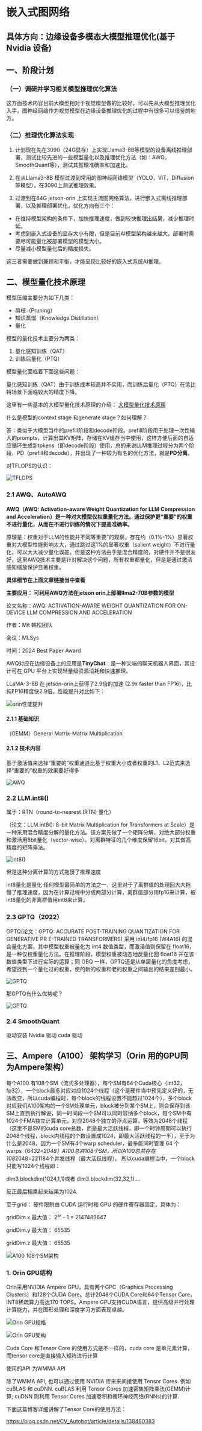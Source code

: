 # 嵌入式图网络
## 具体方向：边缘设备多模态大模型推理优化(基于Nvidia 设备)


## 一、阶段计划
### （一）调研并学习相关模型推理优化算法
这方面技术内容目前大模型相对于视觉模型做的比较好，可以先从大模型推理优化入手，图神经网络作为视觉模型在边缘设备推理优化的过程中有很多可以借鉴的地方。
### （二）推理优化算法实现
1. 计划现在先在3090（24G显存）上实现Llama3-8B等模型的设备离线推理部署，测试比较先进的一些模型量化以及推理优化方法（如：AWQ，SmoothQuant等），测试其推理准确率和加速比。
2. 在从Llama3-8B 模型过渡到常用的图神经网络模型（YOLO，ViT，Diffusion等模型），在3090上测试推理效果。

3. 过渡到在64G jetson-orin 上实现主流图网络算法，进行嵌入式离线推理部署，以及推理部署优化，优化方向有三个：

- 在维持模型架构的条件下，加快推理速度，做到较快推理出结果，减少推理时延。
- 考虑到嵌入式设备的显存大小有限，但是目前AI模型架构越来越大，部署时需要尽可能量化被部署模型的模型大小。
- 尽量减小模型量化后的精度损失。

这三者需要做到兼顾和平衡，才能呈现比较好的嵌入式系统AI推理。

## 二、模型量化技术原理

模型压缩主要分为如下几类：

- 剪枝（Pruning）
- 知识蒸馏（Knowledge Distillation）
- 量化

模型的量化技术主要分为两类：
1. 量化感知训练（QAT）
2. 训练后量化（PTQ）

模型量化面临着下面这些问题：

量化感知训练（QAT）由于训练成本较高并不实用，而训练后量化（PTQ）在低比特场景下面临较大的精度下降。


这里有一些基本的大模型量化技术原理的介绍：
[大模型量化技术原理](https://zhuanlan.zhihu.com/p/681578090)

什么是模型的context stage 和generate stage？如何理解？

答：类似于大模型当中的prefill阶段和decode阶段。prefill阶段用于处理一次性输入的prompts，计算出其KV矩阵，存储在KV缓存当中使用，这样方便后面的自适应循环生成新tokens（即decode阶段）使用，总的来说LLM推理过程分为两个阶段，PD（prefill和decode），并出现了一种较为有名的优化方法，就是**PD分离**。

对TFLOPS的认识：

![TFLOPS](image7.jpg)

### 2.1 AWQ、AutoAWQ
**AWQ（AWQ: Activation-aware Weight Quantization for LLM Compression and Acceleration）是一种对大模型仅权重量化方法。通过保护更“重要”的权重不进行量化，从而在不进行训练的情况下提高准确率。**

原理是：权重对于LLM的性能并不同等重要”的观察，存在约（0.1%-1%）显著权重对大模型性能影响太大，通过跳过这1%的显著权重（salient weight）不进行量化，可以大大减少量化误差。但是这种方法由于是混合精度的，对硬件并不是很友好，这里AWQ技术主要是针对解决这个问题，所有权重都量化，但是是通过激活感知缩放保护显著权重。

**具体细节在上面文章链接当中查看**

**主要应用： 可利用AWQ方法在jetson orin上部署llma2-70B参数的模型**

论文名称：AWQ: ACTIVATION-AWARE WEIGHT QUANTIZATION FOR
ON-DEVICE LLM COMPRESSION AND ACCELERATION

作者：Mit 韩松团队

会议：MLSys 

时间：2024 Best Paper Award


AWQ对应在边缘设备上的应用是**TinyChat**：是一种尖端的聊天机器人界面，其设计可在 GPU 平台上实现轻量级资源消耗和快速推理。

LLaMA-3-8B 在 jetson-orin上获得了2.9倍的加速 (2.9x faster than FP16)，比纯FP16精度快2.9倍。性能提升对比如下：

![orin性能提升](image8.jpg)


#### 2.1.1 基础知识
（GEMM）General Matrix-Matrix Multiplication
#### 2.1.2 技术内容
基于激活值来选择“重要的”权重通道比基于权重大小或者权重的L1、L2范式来选择“重要的”权重的效果要好得多

![AWQ](image3.png)
### 2.2 LLM.int8()
属于：RTN（round-to-nearest (RTN) 量化）

（论文：LLM.int8(): 8-bit Matrix Multiplication for Transformers at Scale）是一种采用混合精度分解的量化方法。该方案先做了一个矩阵分解，对绝大部分权重和激活用8bit量化（vector-wise）。对离群特征的几个维度保留16bit，对其做高精度的矩阵乘法。

![int8()](image4.jpg)

但是这种分离计算的方式拖慢了推理速度


int8量化是量化 任何模型最简单的方法之一，这里对于了离群值的处理回大大拖慢了推理速度，因为在计算过程中分成两部分计算，离群值部分用fp16来计算，被int8量化的非离群值用int8来计算。

### 2.3 GPTQ（2022）
GPTQ(论文：GPTQ: ACCURATE POST-TRAINING QUANTIZATION FOR GENERATIVE PR E-TRAINED TRANSFORMERS) 采用 int4/fp16 (W4A16) 的混合量化方案，其中模型权重被量化为 int4 数值类型，而激活值则保留在 float16，是一种仅权重量化方法。在推理阶段，模型权重被动态地反量化回 float16 并在该数值类型下进行实际的运算；同 OBQ 一样，GPTQ还是从单层量化的角度考虑，希望找到一个量化过的权重，使的新的权重和老的权重之间输出的结果差别最小。

![GPTQ](image5.jpg)

那GPTQ有什么优势呢？


![GPTQ](image6.jpg)

### 2.4 SmoothQuant





驱动安装
Nvidia 驱动
cuda 驱动


## 三、Ampere（A100） 架构学习（Orin 用的GPU同为Ampere架构）
每个A100 有108个SM（流式多处理器），每个SM有64个Cuda核心（int32，fp32），一个block最多对应对应1024个线程（这个是硬件当中预先定义好的，无法改变，所以cuda编程时，每个block的线程设置不能超过1024个），多个block对应我们A100架构的一个SM处理单元，block被分到某个SM上，则会保存到该SM上直到执行解说，同一时间段一个SM可以同时容纳多个block，每个SM中有1024个FMA独立计算单元，对应2048个独立的浮点运算，等效为2048个线程（这里不是SM的cuda core总数，而是最大活跃线程，即一个时钟周期可以执行2048个线程，block内线程的个数设置成1024，即最大活跃线程的一半），至于为什么是2048，因为一个SM有4个warp scheduler，最多能同时管理 64 个 warps（64*32=2048）A100总共108个SM，所以A100总共存在108*2048=221184个并发线程（最大活跃线程）。
所以cuda编程当中，一个block只能写1024个线程即：

dim3 blockdim(1024,1,1)或者
dim3 blockdim(32,32,1)....

反正最后相乘起来结果为1024.

至于grid：
硬件限制由 CUDA 运行时和 GPU 的硬件寄存器固定，具体为：

gridDim.x 最大值： 2³¹ - 1 = 2147483647

gridDim.y 最大值： 65535

gridDim.z 最大值： 65535

![A100 108个SM架构](image1.png)

### 1. Orin GPU结构
Orin采用NVIDIA Ampere GPU，具有两个GPC（Graphics Processing Clusters）和128个CUDA Core。总计2048个CUDA Core和64个Tensor Core，INT8稀疏算力高达170 TOPS。Ampere GPU支持CUDA语言，提供高级并行处理计算能力，并在图形处理和深度学习方面表现卓越。

![Orin GPU规格](image2.png)

![Orin GPU架构](image9.png)

Cuda Core 和Tensor Core 的使用方式是不一样的，cuda core 是单元素计算，而tensor core是直接输入矩阵进行计算

使用的API 为WMMA API

除了WMMA API, 也可以通过使用 NVIDIA 库来来间接使用 Tensor Cores. 例如cuBLAS 和 cuDNN. cuBLAS 利用 Tensor Cores 加速密集矩阵乘法(GEMM)计算; cuDNN 则利用 Tensor Cores 加速卷积和循环神经网络(RNNs)的计算.

下面这篇博客详细讲解了Tensor Core的使用方法：

https://blog.csdn.net/CV_Autobot/article/details/138460383


